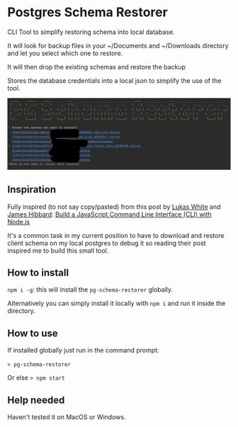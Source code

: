 # Postgres Schema Restorer

CLI Tool to simplify restoring schema into local database.

It will look for backup files in your ~/Documents and ~/Downloads directory and let you select which one to restore.

It will then drop the existing schemas and restore the backup

Stores the database credentials into a local json to simplify the use of the tool.

![./assets/presentation.png](./assets/presentation.png)

## Inspiration

Fully inspired (to not say copy/pasted) from this post by [Lukas White](https://www.sitepoint.com/author/lwhite)
and [James Hibbard](https://www.sitepoint.com/author/jhibbard): 
[Build a JavaScript Command Line Interface (CLI) with Node.js](https://www.sitepoint.com/javascript-command-line-interface-cli-node-js/)

It's a common task in my current position to have to download and restore client schema on my local postgres to debug it 
so reading their post inspired me to build this small tool. 

## How to install

`npm i -g`: this will install the `pg-schema-restorer` globally. 

Alternatively you can simply install it locally with `npm i` and run it inside the directory.

## How to use

If installed globally just run in the command prompt:

`> pg-schema-restorer`

Or else `> npm start`

## Help needed

Haven't tested it on MacOS or Windows.
